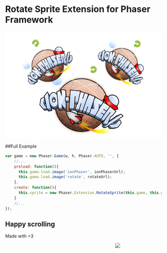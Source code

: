# Rotate Sprite Extension for Phaser Framework

![Rotate Sprite Extension](https://raw.githubusercontent.com/jdnichollsc/Phaser-Rotate-Sprite-Extension/gh-pages/img/extension.png)

##Full Example

```javascript
var game = new Phaser.Game(w, h, Phaser.AUTO, '', {
    //...
    preload: function(){
      this.game.load.image('ionPhaser', ionPhaserUrl);
      this.game.load.image('rotate', rotateUrl);
    },
    create: function(){
      this.sprite = new Phaser.Extension.RotateSprite(this.game, this.game.world.centerX, this.game.world.centerY, 'ionPhaser');
    }
    //...
});
```

## Happy scrolling
Made with <3

<img width="150px" src="http://phaser.azurewebsites.net/assets/nicholls.png" align="right">

